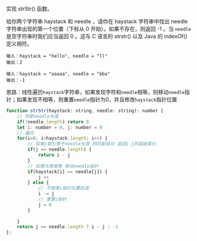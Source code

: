 实现 strStr() 函数。

给你两个字符串 haystack 和 needle ，请你在 haystack 字符串中找出 needle 字符串出现的第一个位置（下标从 0 开始）。如果不存在，则返回  -1 。当 `needle` 是空字符串时我们应当返回 0 。这与 C 语言的 strstr() 以及 Java 的 indexOf() 定义相符。

```
输入：haystack = "hello", needle = "ll"
输出：2

输入：haystack = "aaaaa", needle = "bba"
输出：-1
```

思路：线性遍历`haystack`字符串，如果发现字符和`needle`相等，则移动`needle`指针；如果发现不相等，则重置`needle`指针为0，并且修改`haystack`指针位置

```js
function strStr(haystack: string, needle: string): number {
    // 判断needle长度
    if(!needle.length) return 0
    let i: number = 0, j: number = 0
    // 遍历
    for(i=0; i<haystack.length; i++) {
        // 如果j索引等于needle长度 则匹配成功 返回i-j的起始索引
        if(j == needle.length) {
            return i - j
        }
        // 如果元素相等 移动needle指针
        if(haystack[i] == needle[j]) {
            j ++
        } else {
            // 不相等i指针位置后退
            i -= j
            // 重置j指针
            j = 0
        }
        
    }
    return j == needle.length ? i - j : -1
};
```

